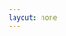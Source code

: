 ```yaml
---
layout: none
---
```


<RedoclyAPIBlock src="/firefly-services/docs/lightroom_edits.json" width="600px" disableSidebar hideTryItPanel scrollYOffset={64} generateCodeSamples="languages: [{lang: 'curl'}]" />
